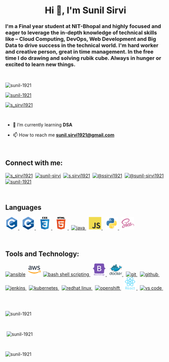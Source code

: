 <h1 align="center">Hi 👋, I'm Sunil Sirvi</h1>
<h3 align="left">I'm a Final year student at NIT-Bhopal and highly focused and eager to leverage the in-depth knowledge of technical skills like – Cloud Computing, DevOps, Web Development and Big Data to drive success in the technical world. I'm hard worker and creative person, great in time management. In the free time I do drawing and solving rubik cube. Always in hunger or excited to learn new things.</h3><br>

<p align="left"> <img src="https://komarev.com/ghpvc/?username=sunil-1921&label=Profile%20views&color=0e75b6&style=flat" alt="sunil-1921" /> </p>

<p align="left"> <a href="https://github.com/ryo-ma/github-profile-trophy"><img src="https://github-profile-trophy.vercel.app/?username=sunil-1921" alt="sunil-1921" /></a> </p>

<p align="left"> <a href="https://twitter.com/s_sirvi1921" target="blank"><img src="https://img.shields.io/twitter/follow/s_sirvi1921?logo=twitter&style=for-the-badge" alt="s_sirvi1921" /></a> </p> <br>
  
- 🌱 I’m currently learning **DSA**

- 📫 How to reach me **sunil.sirvi1921@gmail.com**

<br>

## Connect with me:
<p align="left">
<a href="https://twitter.com/s_sirvi1921" target="blank"><img align="center" src="https://raw.githubusercontent.com/rahuldkjain/github-profile-readme-generator/master/src/images/icons/Social/twitter.svg" alt="s_sirvi1921" height="30" width="40" /></a>&nbsp;
<a href="https://linkedin.com/in/sunil-sirvi" target="blank"><img align="center" src="https://raw.githubusercontent.com/rahuldkjain/github-profile-readme-generator/master/src/images/icons/Social/linked-in-alt.svg" alt="sunil-sirvi" height="30" width="40" /></a>&nbsp;
<a href="https://instagram.com/s.sirvi1921" target="blank"><img align="center" src="https://raw.githubusercontent.com/rahuldkjain/github-profile-readme-generator/master/src/images/icons/Social/instagram.svg" alt="s.sirvi1921" height="30" width="40" /></a>&nbsp;
<a href="https://hashnode.com/@ssirvi1921" target="blank"><img align="center" src="https://raw.githubusercontent.com/rahuldkjain/github-profile-readme-generator/master/src/images/icons/Social/hashnode.svg" alt="@ssirvi1921" height="30" width="40" /></a>&nbsp;
<a href="https://medium.com/@sunil-sirvi1921" target="blank"><img align="center" src="https://raw.githubusercontent.com/rahuldkjain/github-profile-readme-generator/master/src/images/icons/Social/medium.svg" alt="@sunil-sirvi1921" height="30" width="40" /></a>&nbsp;
<a href="https://codeforces.com/profile/sunil-1921" target="blank"><img align="center" src="https://raw.githubusercontent.com/rahuldkjain/github-profile-readme-generator/master/src/images/icons/Social/codeforces.svg" alt="sunil-1921" height="30" width="40" /></a>
</p><br>

## Languages
<p align="left">
<a href="https://www.cprogramming.com/" target="_blank" rel="noreferrer"> <img src="https://raw.githubusercontent.com/devicons/devicon/master/icons/c/c-original.svg" alt="c" width="40" height="40"/> </a>&nbsp;
<a href="https://www.w3schools.com/cpp/" target="_blank" rel="noreferrer"> <img src="https://raw.githubusercontent.com/devicons/devicon/master/icons/cplusplus/cplusplus-original.svg" alt="cplusplus" width="40" height="40"/> </a>&nbsp;
<a href="https://www.w3schools.com/css/" target="_blank" rel="noreferrer"> <img src="https://raw.githubusercontent.com/devicons/devicon/master/icons/css3/css3-original-wordmark.svg" alt="css3" width="40" height="40"/> </a>&nbsp;
<a href="https://www.w3.org/html/" target="_blank" rel="noreferrer"> <img src="https://raw.githubusercontent.com/devicons/devicon/master/icons/html5/html5-original-wordmark.svg" alt="html5" width="40" height="40"/> </a>&nbsp;
<a href="https://www.java.com/en/" target="_blank" rel="noreferrer"> <img src="https://www.vectorlogo.zone/logos/java/java-vertical.svg" alt="java" width="40" height="40"/> </a>&nbsp;
<a href="https://developer.mozilla.org/en-US/docs/Web/JavaScript" target="_blank" rel="noreferrer"> <img src="https://raw.githubusercontent.com/devicons/devicon/master/icons/javascript/javascript-original.svg" alt="javascript" width="40" height="40"/> </a>&nbsp;
<a href="https://www.python.org" target="_blank" rel="noreferrer"> <img src="https://raw.githubusercontent.com/devicons/devicon/master/icons/python/python-original.svg" alt="python" width="40" height="40"/> </a>&nbsp;
<a href="https://sass-lang.com" target="_blank" rel="noreferrer"> <img src="https://raw.githubusercontent.com/devicons/devicon/master/icons/sass/sass-original.svg" alt="sass" width="40" height="40"/> </a>
</p><br>

## Tools and Technology:
<p align="left">
<a href="https://docs.ansible.com/" target="_blank" rel="noreferrer"> <img src="https://www.vectorlogo.zone/logos/ansible/ansible-icon.svg" alt="ansible" width="40" height="40"/></a>&nbsp;
<a href="https://aws.amazon.com" target="_blank" rel="noreferrer"> <img src="https://raw.githubusercontent.com/devicons/devicon/master/icons/amazonwebservices/amazonwebservices-original-wordmark.svg" alt="aws" width="40" height="40"/></a>&nbsp;
<a href="https://www.shellscript.sh/" target="_blank" rel="noreferrer"> <img src="https://www.vectorlogo.zone/logos/gnu_bash/gnu_bash-icon.svg" alt="bash shell scripting" width="40" height="40"/> </a>&nbsp;
<a href="https://getbootstrap.com" target="_blank" rel="noreferrer"> <img src="https://raw.githubusercontent.com/devicons/devicon/master/icons/bootstrap/bootstrap-plain-wordmark.svg" alt="bootstrap" width="40" height="40"/> </a>&nbsp;
<a href="https://www.docker.com/" target="_blank" rel="noreferrer"> <img src="https://raw.githubusercontent.com/devicons/devicon/master/icons/docker/docker-original-wordmark.svg" alt="docker" width="40" height="40"/> </a>&nbsp;
<a href="https://git-scm.com/" target="_blank" rel="noreferrer"> <img src="https://www.vectorlogo.zone/logos/git-scm/git-scm-icon.svg" alt="git" width="40" height="40"/> </a>&nbsp;
<a href="https://github.com/" target="_blank" rel="noreferrer"> <img src="https://www.vectorlogo.zone/logos/github/github-icon.svg" alt="github" width="40" height="40"/> </a>&nbsp;
<a href="https://www.jenkins.io" target="_blank" rel="noreferrer"> <img src="https://www.vectorlogo.zone/logos/jenkins/jenkins-icon.svg" alt="jenkins" width="40" height="40"/> </a>&nbsp;
<a href="https://kubernetes.io" target="_blank" rel="noreferrer"> <img src="https://www.vectorlogo.zone/logos/kubernetes/kubernetes-icon.svg" alt="kubernetes" width="40" height="40"/> </a>&nbsp;
<a href="https://www.redhat.com/en" target="_blank" rel="noreferrer"> <img src="https://www.vectorlogo.zone/logos/redhat/redhat-icon.svg" alt="redhat linux" width="40" height="40"/> </a>&nbsp;
<a href="https://www.redhat.com/en/technologies/cloud-computing/openshift" target="_blank" rel="noreferrer"> <img src="https://www.vectorlogo.zone/logos/openshift/openshift-icon.svg" alt="openshift" width="40" height="40"/> </a>&nbsp;
<a href="https://reactjs.org/" target="_blank" rel="noreferrer"> <img src="https://raw.githubusercontent.com/devicons/devicon/master/icons/react/react-original-wordmark.svg" alt="reactjs" width="40" height="40"/> </a>&nbsp;
<a href="https://code.visualstudio.com/" target="_blank" rel="noreferrer"> <img src="https://www.vectorlogo.zone/logos/visualstudio_code/visualstudio_code-icon.svg" alt="vs code" width="40" height="40"/> </a>&nbsp;
</p><br><br>

<p align="left"><img align="center" src="https://github-readme-stats.vercel.app/api/top-langs?username=sunil-1921&show_icons=true&locale=en&layout=compact" alt="sunil-1921" /></p><br>

<p align="left">&nbsp;<img align="center" src="https://github-readme-stats.vercel.app/api?username=sunil-1921&show_icons=true&locale=en" alt="sunil-1921" /></p><br>

<p align="left"><img align="center" src="https://github-readme-streak-stats.herokuapp.com/?user=sunil-1921&" alt="sunil-1921" /></p>
